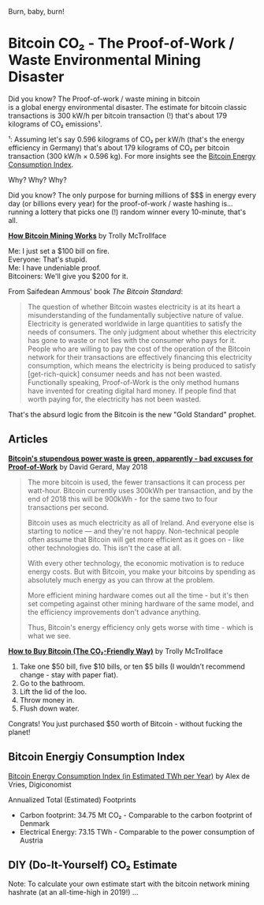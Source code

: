 Burn, baby, burn!

# Bitcoin CO₂  - The Proof-of-Work / Waste Environmental Mining Disaster

Did you know? The Proof-of-work / waste mining in bitcoin  
is a global energy environmental disaster.  The estimate for bitcoin classic transactions is 300 kW/h per bitcoin transaction (!) 
that's about 179 kilograms of CO₂ emissions¹.

¹: Assuming let's say 0.596 kilograms of CO₂ per kW/h 
(that's the energy efficiency in Germany) that's 
about 179 kilograms of CO₂ per bitcoin transaction (300 kW/h × 0.596 kg). For more insights see the [Bitcoin Energy Consumption Index](https://digiconomist.net/bitcoin-energy-consumption).




Why? Why? Why?

Did you know? The only purpose for burning millions of $$$ in energy every day (or billions every year)
for the proof-of-work / waste hashing is... running a lottery that picks one (!) random winner every 10-minute, that's all.

[**How Bitcoin Mining Works**]( https://twitter.com/Tr0llyTr0llFace/status/1119657122126602240) by Trolly McTrollface

Me: I just set a $100 bill on fire.  
Everyone: That's stupid.  
Me: I have undeniable proof.  
Bitcoiners: We'll give you $200 for it.  

From Saifedean Ammous' book _The Bitcoin Standard_:

> The question of whether Bitcoin wastes electricity is at its heart a misunderstanding of the fundamentally subjective nature of value.
> Electricity is generated worldwide in large quantities to satisfy the needs of consumers. 
> The only judgment about whether this electricity has gone to waste or not lies with the consumer who pays for it. 
> People who are willing to pay the cost of the operation of the Bitcoin network for their transactions are effectively 
> financing this electricity consumption, which means the electricity is being produced to satisfy [get-rich-quick] consumer needs
> and has not been wasted. 
> Functionally speaking, Proof-of-Work is the only method humans have invented for creating digital hard money. 
> If people find that worth paying for, the electricity has not been wasted.

That's the absurd logic from the Bitcoin is the new "Gold Standard" prophet.




## Articles

[**Bitcoin's stupendous power waste is green, apparently - bad excuses for Proof-of-Work**](https://davidgerard.co.uk/blockchain/2018/05/22/bitcoins-stupendous-power-waste-is-green-apparently-bad-excuses-for-proof-of-work/) by David Gerard, May 2018

> The more bitcoin is used, the fewer transactions it can process per watt-hour. 
> Bitcoin currently uses 300kWh per transaction, and by the end of 2018 this will be 900kWh - for the same two to four transactions
> per second.
>
> Bitcoin uses as much electricity as all of Ireland. And everyone else is starting to notice — and they're not happy.
> Non-technical people often assume that Bitcoin will get more efficient as it goes on - like other technologies do. 
> This isn't the case at all.
>
> With every other technology, the economic motivation is to reduce energy costs. 
> But with Bitcoin, you make your bitcoins by spending as absolutely much energy as you can throw at the problem.
>
> More efficient mining hardware comes out all the time - but it's then set competing against other mining hardware of the same model, 
> and the efficiency improvements don't advance anything.
>
> Thus, Bitcoin's energy efficiency only gets worse with time - which is what we see.


[**How to Buy Bitcoin (The CO₂-Friendly Way)**](https://twitter.com/Tr0llyTr0llFace/status/1130390061499990016) by Trolly McTrollface

1. Take one $50 bill, five $10 bills, or ten $5 bills (I wouldn’t recommend change - stay with paper fiat).
2. Go to the bathroom.
3. Lift the lid of the loo.
4. Throw money in.
5. Flush down water.

Congrats! You just purchased $50 worth of Bitcoin - without fucking the planet!  




## Bitcoin Energiy Consumption Index

[Bitcoin Energy Consumption Index (in Estimated TWh per Year)](https://digiconomist.net/bitcoin-energy-consumption) by Alex de Vries, Digiconomist

Annualized Total (Estimated) Footprints
- Carbon footprint: 34.75 Mt CO₂ - Comparable to the carbon footprint of Denmark
- Electrical Energy: 73.15 TWh - Comparable to the power consumption of Austria



## DIY (Do-It-Yourself) CO₂ Estimate

Note: To calculate your own estimate start with the bitcoin network mining hashrate (at an all-time-high in 2019!) ...

